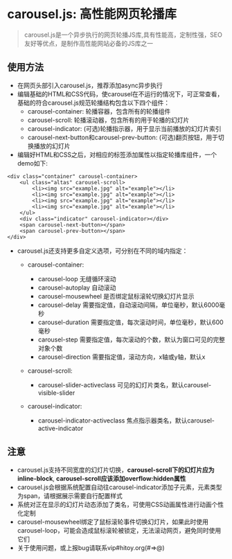 # carousel.js: 高性能网页轮播库
> carousel.js是一个异步执行的网页轮播JS库,具有性能高，定制性强，SEO友好等优点，是制作高性能网站必备的JS库之一

## 使用方法
* 在网页头部引入carousel.js，推荐添加async异步执行
* 编辑基础的HTML和CSS代码，使carousel在不运行的情况下，可正常查看，基础的符合carousel.js规范轮播结构包含以下四个组件：
   * carousel-container: 轮播容器，包含所有的轮播组件
   * carousel-scroll: 轮播滚动器，包含所有的用于轮播的幻灯片
   * carousel-indicator: (可选)轮播指示器，用于显示当前播放的幻灯片索引
   * carousel-next-button和carousel-prev-button: (可选)翻页按钮，用于切换播放的幻灯片
* 编辑好HTML和CSS之后，对相应的标签添加属性以指定轮播库组件，一个demo如下:
```
<div class="container" carousel-container>
    <ul class="altas" carousel-scroll>
        <li><img src="example.jpg" alt="example"></li>
        <li><img src="example.jpg" alt="example"></li>
        <li><img src="example.jpg" alt="example"></li>
        <li><img src="example.jpg" alt="example"></li>
    </ul>
    <div class="indicator" carousel-indicator></div>
    <span carousel-next-button></span>
    <span carousel-prev-button></span>
</div>
```
* carousel.js还支持更多自定义选项，可分别在不同的域内指定：
   * carousel-container: 
      * carousel-loop 无缝循环滚动
      * carousel-autoplay 自动滚动
      * carousel-mousewheel 是否绑定鼠标滚轮切换幻灯片显示
      * carousel-delay 需要指定值，自动滚动间隔，单位毫秒，默认6000毫秒
      * carousel-duration 需要指定值，每次滚动时间，单位毫秒，默认600毫秒
      * carousel-step 需要指定值，每次滚动的个数，默认为窗口可见的完整对象个数
      * carousel-direction 需要指定值，滚动方向，x轴或y轴，默认x

   * carousel-scroll:
      * carousel-slider-activeclass 可见的幻灯片类名，默认carousel-visible-slider

   * carousel-indicator:
      * carousel-indicator-activeclass 焦点指示器类名，默认carousel-active-indicator

## 注意
* carousel.js支持不同宽度的幻灯片切换，**carousel-scroll下的幻灯片应为inline-block**, **carousel-scroll应该添加overflow:hidden属性**
* carousel.js会根据系统配置自动往carousel-indicator添加子元素，元素类型为span，请根据展示需要自行配置样式
* 系统对正在显示的幻灯片动态添加了类名，可使用CSS动画属性进行动画个性化定制
* carousel-mousewheel绑定了鼠标滚轮事件切换幻灯片，如果此时使用carousel-loop，可能会造成鼠标滚轮被锁定，无法滚动网页，避免同时使用它们
* 关于使用问题，或上报bug请联系vip#hitoy.org(#=>@)
